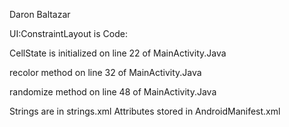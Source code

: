 Daron Baltazar

UI:ConstraintLayout is
Code:


CellState is initialized on line 22 of MainActivity.Java


recolor method on line 32 of MainActivity.Java


randomize method on line 48 of MainActivity.Java

Strings are in strings.xml
Attributes stored in AndroidManifest.xml